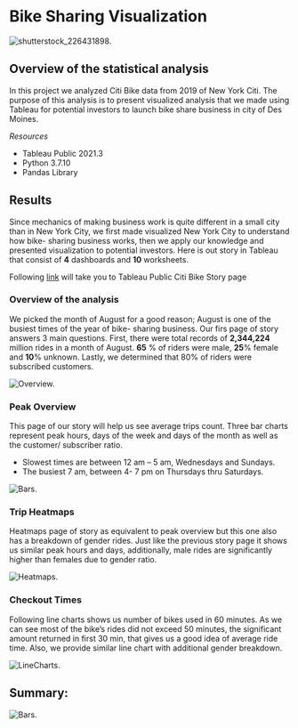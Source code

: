 # Bike Sharing Visualization

![shutterstock_226431898.](https://github.com/kossakova/Bikesharing/blob/main/IMG/shutterstock_226431898.jpg)

## Overview of the statistical analysis
In this project we analyzed Citi Bike data from 2019 of New York Citi. The purpose of this analysis is to present visualized analysis that we made using Tableau for potential investors to launch bike share business in city of Des Moines.

*Resources*
- Tableau Public 2021.3
- Python 3.7.10
- Pandas Library

## Results

Since mechanics of making business work is quite different in a small city than in New York City, we first made visualized New York City to understand how bike- sharing business works, then we apply our knowledge and presented visualization to potential investors. 
Here is out story in Tableau that consist of **4** dashboards and **10** worksheets. 

Following [link](https://public.tableau.com/app/profile/zarina.kossakova/viz/Citi_Bike__Story/CitiBikeStory) will take you to Tableau Public Citi Bike Story page 

### Overview of the analysis
We picked the month of August for a good reason; August is one of the busiest times of the year of bike- sharing business. Our firs page of story answers 3 main questions. First, there were total records of **2,344,224** million rides in a month of August. **65** % of riders were male, **25**% female and **10**% unknown. Lastly, we determined that 80% of riders were subscribed customers. 


![Overview.](https://github.com/kossakova/Bikesharing/blob/main/IMG/Overview.png)

### Peak Overview

This page of our story will help us see average trips count.  Three bar charts represent peak hours, days of the week and days of the month as well as the customer/ subscriber ratio. 

- Slowest times are between 12 am – 5 am, Wednesdays and Sundays.
- The busiest 7 am, between 4- 7 pm on Thursdays thru Saturdays. 

![Bars.](https://github.com/kossakova/Bikesharing/blob/main/IMG/Bars.png)

### Trip Heatmaps

Heatmaps page of story as equivalent to peak overview but this one also has a breakdown of gender rides.  Just like the previous story page it shows us similar peak hours and days, additionally, male rides are significantly higher than females due to gender ratio.

![Heatmaps.](https://github.com/kossakova/Bikesharing/blob/main/IMG/Heatmaps.png)

### Checkout Times

Following line charts shows us number of bikes used in 60 minutes.  As we can see most of the bike’s rides did not exceed 50 minutes, the significant amount returned in first 30 min, that gives us a good idea of average ride time. Also, we provide similar line chart with additional gender breakdown. 

![LineCharts.](https://github.com/kossakova/Bikesharing/blob/main/IMG/LineCharts.png)

## Summary:

![Bars.](https://github.com/kossakova/Bikesharing/blob/main/IMG/Bars.png)
